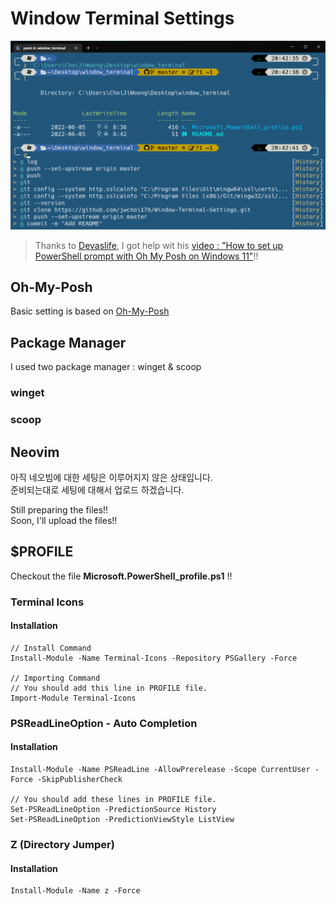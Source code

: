 # Window Terminal Settings

![Window Terminal](/terminal.png "Terminal")

> Thanks to [Devaslife](https://www.youtube.com/c/devaslife), I got help wit his [video : "How to set up PowerShell prompt with Oh My Posh on Windows 11"](https://www.youtube.com/watch?v=5-aK2_WwrmM&t=1244s)!!
## Oh-My-Posh
Basic setting is based on [Oh-My-Posh](https://ohmyposh.dev/)
## Package Manager
I used two package manager : winget & scoop
### winget

###  scoop

## Neovim
아직 네오빔에 대한 세팅은 이루어지지 않은 상태입니다. \
준비되는대로 세팅에 대해서 업로드 하겠습니다.

Still preparing the files!!\
Soon, I'll upload the files!!

## $PROFILE
Checkout the file **Microsoft.PowerShell_profile.ps1** !!
### Terminal Icons
#### Installation
```
// Install Command
Install-Module -Name Terminal-Icons -Repository PSGallery -Force

// Importing Command
// You should add this line in PROFILE file.
Import-Module Terminal-Icons
```
### PSReadLineOption - Auto Completion
#### Installation
```
Install-Module -Name PSReadLine -AllowPrerelease -Scope CurrentUser -Force -SkipPublisherCheck

// You should add these lines in PROFILE file.
Set-PSReadLineOption -PredictionSource History
Set-PSReadLineOption -PredictionViewStyle ListView
```

### Z (Directory Jumper)
#### Installation
```
Install-Module -Name z -Force
```





